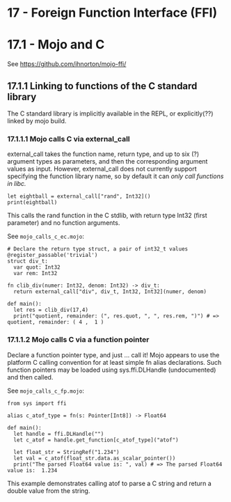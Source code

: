 # 17 - Foreign Function Interface (FFI)

# 17.1 - Mojo and C 
See https://github.com/ihnorton/mojo-ffi/

## 17.1.1 Linking to functions of the C standard library
The C standard library is implicitly available in the REPL, or explicitly(??) linked by mojo build.

### 17.1.1.1 Mojo calls C via external_call
external_call takes the function name, return type, and up to six (?) argument types as parameters, and then the corresponding argument values as input. However, external_call does not currently support specifying the function library name, so by default it can *only call functions in libc.*

```mojo
let eightball = external_call["rand", Int32]()
print(eightball)
```

This calls the rand function in the C stdlib, with return type Int32 (first parameter) and no function arguments.

See `mojo_calls_c_ec.mojo`:
```mojo
# Declare the return type struct, a pair of int32_t values
@register_passable('trivial')
struct div_t:
  var quot: Int32
  var rem: Int32

fn clib_div(numer: Int32, denom: Int32) -> div_t:
  return external_call["div", div_t, Int32, Int32](numer, denom)

def main():
  let res = clib_div(17,4)
  print("quotient, remainder: (", res.quot, ", ", res.rem, ")") # => quotient, remainder: ( 4 ,  1 )
```

### 17.1.1.2 Mojo calls C via a function pointer
Declare a function pointer type, and just ... call it! Mojo appears to use the platform C calling convention for at least simple fn alias declarations. Such function pointers may be loaded using sys.ffi.DLHandle (undocumented) and then called.

See `mojo_calls_c_fp.mojo`:
```mojo
from sys import ffi

alias c_atof_type = fn(s: Pointer[Int8]) -> Float64

def main():
  let handle = ffi.DLHandle("")
  let c_atof = handle.get_function[c_atof_type]("atof")

  let float_str = StringRef("1.234")
  let val = c_atof(float_str.data.as_scalar_pointer())
  print("The parsed Float64 value is: ", val) # => The parsed Float64 value is:  1.234
```

This example demonstrates calling atof to parse a C string and return a double value from the string.